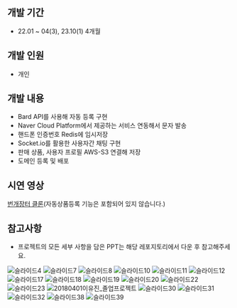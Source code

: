 ## 개발 기간
- 22.01 ~ 04(3), 23.10(1) 4개월
## 개발 인원
- 개인
## 개발 내용
- Bard API를 사용해 자동 등록 구현
- Naver Cloud Platform에서 제공하는 서비스 연동해서 문자 발송
- 핸드폰 인증번호 Redis에 임시저장
- Socket.io를 활용한 사용자간 채팅 구현
- 판매 상품, 사용자 프로필 AWS-S3 연결해 저장
- 도메인 등록 및 배포
## 시연 영상
<a href="https://www.youtube.com/watch?v=NbzM5T-6GHM">번개장터 클론</a>(자동상품등록 기능은 포함되어 있지 않습니다.)
## 참고사항
- 프로젝트의 모든 세부 사항을 담은 PPT는 해당 레포지토리에서 다운 후 참고해주세요.

![슬라이드4](https://github.com/yj2dev/Lightning-marketplace-AIUploader/assets/72322679/1a2a1fe8-57b1-4ccd-92cf-f5028b4856a1)
![슬라이드7](https://github.com/yj2dev/Lightning-marketplace-AIUploader/assets/72322679/46155a45-80e8-4b8d-a6f3-eef48b229feb)
![슬라이드8](https://github.com/yj2dev/Lightning-marketplace-AIUploader/assets/72322679/a37ff5c0-5ea6-4489-9ed9-c501d660b6b4)
![슬라이드10](https://github.com/yj2dev/Lightning-marketplace-AIUploader/assets/72322679/030e202f-feb7-42e6-8bba-87ab496856eb)
![슬라이드11](https://github.com/yj2dev/Lightning-marketplace-AIUploader/assets/72322679/e0a79814-253a-4601-9792-63e93a288c37)
![슬라이드12](https://github.com/yj2dev/Lightning-marketplace-AIUploader/assets/72322679/f409a9f8-fb90-4997-888c-2c6c3eb8258d)
![슬라이드17](https://github.com/yj2dev/Lightning-marketplace-AIUploader/assets/72322679/9a6c842a-3666-448d-b049-53f74c57e118)
![슬라이드18](https://github.com/yj2dev/Lightning-marketplace-AIUploader/assets/72322679/0a92ad8f-c780-4c7c-9a71-1b277b136cf8)
![슬라이드19](https://github.com/yj2dev/Lightning-marketplace-AIUploader/assets/72322679/0c7f4c47-b39b-4a7e-a8e6-cda55a2bf34a)
![슬라이드20](https://github.com/yj2dev/Lightning-marketplace-AIUploader/assets/72322679/8cca1835-fef2-45e8-ab0d-1bd6cf04a582)
![슬라이드22](https://github.com/yj2dev/Lightning-marketplace-AIUploader/assets/72322679/46119925-7491-40c5-976d-d5c6b0276fe7)
![슬라이드23](https://github.com/yj2dev/Lightning-marketplace-AIUploader/assets/72322679/c3066017-19b3-420f-8e1f-de41b1391c2b)
![20180401이유진_졸업프로젝트](https://github.com/yj2dev/Lightning-marketplace-AIUploader/assets/72322679/cb90c63a-fc96-4e8a-8761-67f1b6e88429)
![슬라이드30](https://github.com/yj2dev/Lightning-marketplace-AIUploader/assets/72322679/b311084a-6748-488d-8fab-d6556a5accb2)
![슬라이드31](https://github.com/yj2dev/Lightning-marketplace-AIUploader/assets/72322679/ed6d43a8-e7c8-4638-be3e-090acc22f75e)
![슬라이드32](https://github.com/yj2dev/Lightning-marketplace-AIUploader/assets/72322679/29e20b11-52d6-468b-b3f6-4dec5b87e750)
![슬라이드38](https://github.com/yj2dev/Lightning-marketplace-AIUploader/assets/72322679/2d9444bc-8ee7-4220-9696-46d43a73d1c8)
![슬라이드39](https://github.com/yj2dev/Lightning-marketplace-AIUploader/assets/72322679/88bc9a03-cd52-4d3b-912f-7388db416acd)
